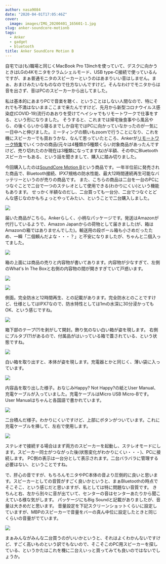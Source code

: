 ```yaml
---
author: nasa9084
date: "2020-04-01T17:05:46Z"
cover:
  image: images/IMG_20200401_165601-1.jpg
slug: anker-soundcore-motionb
tags:
  - Anker
  - gadget
  - bluetooth
title: Anker SoundCore Motion B
---
```



自宅では(も)職場と同じくMacBook Pro 13inchを使っていて、デスクに向かうときはLGの4Kモニタをクラムシェルモード、USB type-C接続で使っているんですが、まぁ普通モニタのスピーカーというのはあまりいい音はしません。まぁ、おまけみたいなものなので仕方ないんですけど。そんなわけでモニタからは音を出さず、音はPCのスピーカーから出してました。

私は基本的にあまりPCで音楽を聴く、ということはしない人間なので、特にそれでも不満はないままここまで来たんですけど、先月から新型コロナウイルス感染症(COVID-19)流行のあおりを受けてヘイシャでもリモートワークで仕事をする、という形になりました。
そうすると、これまでは帰宅後食事やら風呂やら、の後くらいから寝るまでしか自宅ではPCに向かっていなかったのが一気に一日中へと伸びました。ミーティングの類いもzoomで行うことになり、これを機にスピーカーでも買おうかな、なんて思っていたところ、Ankerが[リモートワーク特集](https://www.ankerjapan.com/category/REMOTEWORKING/)でいくつかの商品(元々は4種類か5種類くらい対象商品があったんですけど、売り切れたのか現在は3種類になってますね)が半額、その中にBluetoothスピーカーもある、という話を聞きまして、購入に踏み切りました。

今回購入したのは[SoundCore Motion B](https://www.ankerjapan.com/item/A3109.html)という商品です。一年半位前に発売された商品で、Bluetooth接続、IPX7規格の防水性能、最大12時間連続再生可能なバッテリーというのが売りの商品です。
また、こちらの商品は二台を一台のPCにつなぐことで二台で一つのステレオとして使用できる(わかりにくい)という機能もあります。
せっかく半額なのだし、二台買っても一台分、二台でつなぐとどんな感じなのかもちょっとやってみたい、ということで二台購入しました。

![](images/IMG_20200401_165119-1.jpg)

届いた商品がこちら。Ankerらしく、小柄なパッケージです。発送はAmazonが代行しているようで、Amazon Japanからの荷物として届きました(が、箱はAmazonの箱ではありませんでした)。輸送用の段ボール箱も小さめだったため、一瞬「二個頼んだよな・・・？」と不安になりましたが、ちゃんと二個入ってました。

![](images/IMG_20200401_165158.jpg)

箱の上面には商品の売りと内容物が書いてあります。内容物が少なすぎて、左側のWhat's In The Boxと右側の内容物の間が開きすぎていて戸惑います。

![](images/IMG_20200401_165205.jpg)

![](images/IMG_20200401_165210.jpg)

側面。完全防水と12時間再生、との記載があります。完全防水とのことですけど、仕様としてはIPX7なので、防水特性としては1mの水深に30分浸かってもOK、という感じですね。

![](images/IMG_20200401_165300.jpg)

箱下部のテープ(?)を剥がして開封。飾り気のない白い箱が姿を現します。
右側にプルタブ(?)があるので、付属品がはいっている箱で蓋されている、という状態ですね。

![](images/IMG_20200401_165305.jpg)

白い箱を取り出すと、本体が姿を現します。充電器とかと同じく、薄い袋に入っています。

![](images/IMG_20200401_165358.jpg)

内容品を取り出した様子。おなじみHappy? Not Happy?の紙とUser Manual、充電ケーブルが入っていました。充電ケーブルはMicro USB Micro-Bです。User Manualはちゃんと各国語で書かれています。

![](images/IMG_20200401_165601.jpg)

二台積んだ様子。わかりにくいですけど、上部にボタンがついています。これに充電ケーブルを挿して、左右で使用します。

![](images/----------2020-04-02-1.59.33.png)

ステレオで接続する場合はまず両方のスピーカーを起動し、ステレオモードにします。スピーカー同士がつながった後(状態変化がわかりにくい・・・)、PCに接続します。
PC側の表示は一台分として表示されます。二台バラバラに管理する必要はない、ということですね。

で、肝心の音ですが、もちろんモニタやPC本体の音より圧倒的に良いと思います。スピーカーとしての音質がすごく良いかというと、まぁBluetoothの時点でそこそこ、という感じだと思いますが、私としては特に問題ない音質です。
きちんと右、左から別々に音が出ていて、センターの音はセンターあたりから聞こえている様な気がします。
パッケージにもBig Soundと記載がありましたが、音量は大きめだと思います。
音量設定を下記スクリーンショットくらいに設定していますが、MBPのスピーカーで音量をバーの真ん中位に設定したときと同じくらいの音量がでています。

![](images/----------2020-04-02-11.58.46.png)

まぁみんながみんな二台買うのがいいかというと、それはよくわかんないですけど、すごく高いものという訳でもないので、そこそこのPC用スピーカーを探している、というかたはこれを機に二台えいっと買ってみても良いのではないでしょうか。



